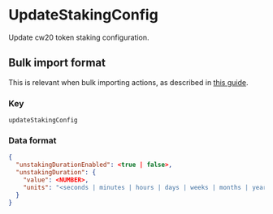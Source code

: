 # UpdateStakingConfig

Update cw20 token staking configuration.

## Bulk import format

This is relevant when bulk importing actions, as described in [this
guide](https://github.com/DA0-DA0/dao-dao-ui/wiki/Bulk-importing-actions).

### Key

`updateStakingConfig`

### Data format

```json
{
  "unstakingDurationEnabled": <true | false>,
  "unstakingDuration": {
    "value": <NUMBER>,
    "units": "<seconds | minutes | hours | days | weeks | months | years>"
  }
}
```
